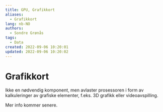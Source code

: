 ```yaml
---
title: GPU, Grafikkort
aliases: 
  - Grafikkort
lang: nb-NO
authors:
  - Sondre Grønås
tags:
  - Data
created: 2022-09-06 10:20:01
updated: 2022-09-06 10:20:02
---
```

# Grafikkort
Ikke en nødvendig komponent, men avlaster prosessoren i form av kalkuleringer av grafiske elementer, f.eks. 3D grafikk eller videoavspilling.

Mer info kommer senere.